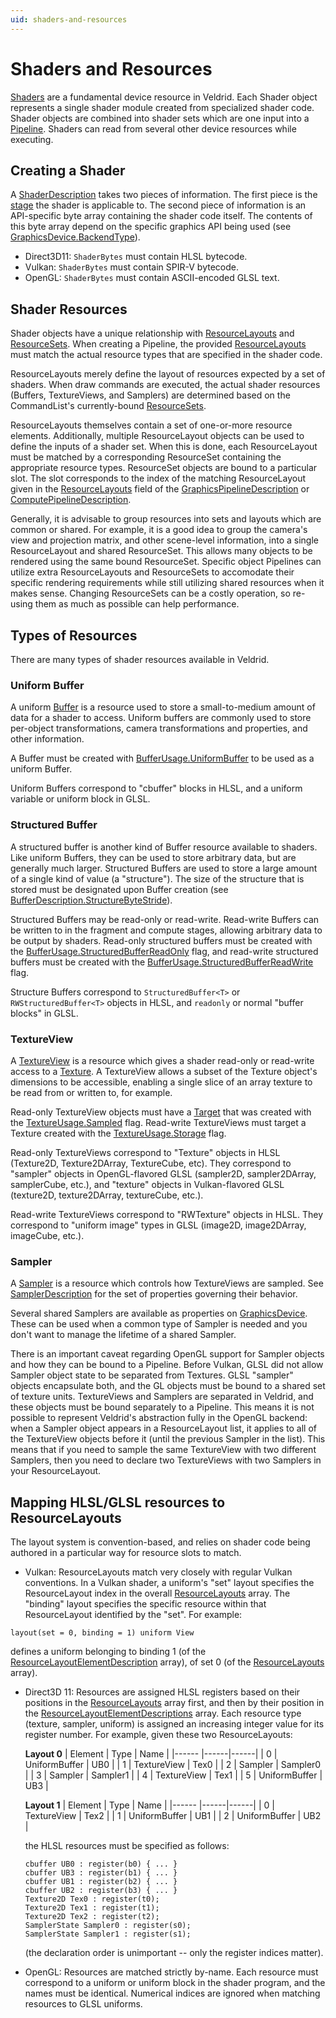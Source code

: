 ```yaml
---
uid: shaders-and-resources
---
```


# Shaders and Resources

[Shaders](xref:Veldrid.Shader) are a fundamental device resource in Veldrid. Each Shader object represents a single shader module created from specialized shader code. Shader objects are combined into shader sets which are one input into a [Pipeline](xref:Veldrid.Pipeline). Shaders can read from several other device resources while executing.

## Creating a Shader

A [ShaderDescription](xref:Veldrid.ShaderDescription) takes two pieces of information. The first piece is the [stage](xref:Veldrid.ShaderStages) the shader is applicable to. The second piece of information is an API-specific byte array containing the shader code itself. The contents of this byte array depend on the specific graphics API being used (see [GraphicsDevice.BackendType](xref:Veldrid.GraphicsDevice#Veldrid_GraphicsDevice_BackendType)).

* Direct3D11: `ShaderBytes` must contain HLSL bytecode.
* Vulkan: `ShaderBytes` must contain SPIR-V bytecode.
* OpenGL: `ShaderBytes` must contain ASCII-encoded GLSL text.

## Shader Resources

Shader objects have a unique relationship with [ResourceLayouts](xref:Veldrid.ResourceLayout) and [ResourceSets](xref:Veldrid.ResourceSet). When creating a Pipeline, the provided [ResourceLayouts](xref:Veldrid.GraphicsPipelineDescription#Veldrid_GraphicsPipelineDescription_ResourceLayouts) must match the actual resource types that are specified in the shader code.

ResourceLayouts merely define the layout of resources expected by a set of shaders. When draw commands are executed, the actual shader resources (Buffers, TextureViews, and Samplers) are determined based on the CommandList's currently-bound [ResourceSets](xref:Veldrid.ResourceSet).

ResourceLayouts themselves contain a set of one-or-more resource elements. Additionally, multiple ResourceLayout objects can be used to define the inputs of a shader set. When this is done, each ResourceLayout must be matched by a corresponding ResourceSet containing the appropriate resource types. ResourceSet objects are bound to a particular slot. The slot corresponds to the index of the matching ResourceLayout given in the [ResourceLayouts](xref:Veldrid.GraphicsPipelineDescription#Veldrid_GraphicsPipelineDescription_ResourceLayouts) field of the [GraphicsPipelineDescription](xref:Veldrid.GraphicsPipelineDescription) or [ComputePipelineDescription](xref:Veldrid.ComputePipelineDescription).

Generally, it is advisable to group resources into sets and layouts which are common or shared. For example, it is a good idea to group the camera's view and projection matrix, and other scene-level information, into a single ResourceLayout and shared ResourceSet. This allows many objects to be rendered using the same bound ResourceSet. Specific object Pipelines can utilize extra ResourceLayouts and ResourceSets to accomodate their specific rendering requirements while still utilizing shared resources when it makes sense. Changing ResourceSets can be a costly operation, so re-using them as much as possible can help performance.

## Types of Resources

There are many types of shader resources available in Veldrid.

### Uniform Buffer

A uniform [Buffer](xref:Veldrid.Buffer) is a resource used to store a small-to-medium amount of data for a shader to access. Uniform buffers are commonly used to store per-object transformations, camera transformations and properties, and other information.

A Buffer must be created with [BufferUsage.UniformBuffer](xref:Veldrid.BufferUsage) to be used as a uniform Buffer.

Uniform Buffers correspond to "cbuffer" blocks in HLSL, and a uniform variable or uniform block in GLSL.

### Structured Buffer

A structured buffer is another kind of Buffer resource available to shaders. Like uniform Buffers, they can be used to store arbitrary data, but are generally much larger. Structured Buffers are used to store a large amount of a single kind of value (a "structure"). The size of the structure that is stored must be designated upon Buffer creation (see [BufferDescription.StructureByteStride](xref:Veldrid.BufferDescription#Veldrid_BufferDescription_StructureByteStride)).

Structured Buffers may be read-only or read-write. Read-write Buffers can be written to in the fragment and compute stages, allowing arbitrary data to be output by shaders. Read-only structured buffers must be created with the [BufferUsage.StructuredBufferReadOnly](xref:Veldrid.BufferUsage) flag, and read-write structured buffers must be created with the [BufferUsage.StructuredBufferReadWrite](xref:Veldrid.BufferUsage) flag.

Structure Buffers correspond to `StructuredBuffer<T>` or `RWStructuredBuffer<T>` objects in HLSL, and `readonly` or normal "buffer blocks" in GLSL.

### TextureView

A [TextureView](xref:Veldrid.TextureView) is a resource which gives a shader read-only or read-write access to a [Texture](xref:Veldrid.Texture). A TextureView allows a subset of the Texture object's dimensions to be accessible, enabling a single slice of an array texture to be read from or written to, for example.

Read-only TextureView objects must have a [Target](xref:Veldrid.TextureViewDescription#Veldrid_TextureViewDescription_Target) that was created with the [TextureUsage.Sampled](xref:Veldrid.TextureUsage) flag. Read-write TextureViews must target a Texture created with the [TextureUsage.Storage](xref:Veldrid.TextureUsage) flag.

Read-only TextureViews correspond to "Texture" objects in HLSL (Texture2D, Texture2DArray, TextureCube, etc). They correspond to "sampler" objects in OpenGL-flavored GLSL (sampler2D, sampler2DArray, samplerCube, etc.), and "texture" objects in Vulkan-flavored GLSL (texture2D, texture2DArray, textureCube, etc.).

Read-write TextureViews correspond to "RWTexture" objects in HLSL. They correspond to "uniform image" types in GLSL (image2D, image2DArray, imageCube, etc.).

### Sampler

A [Sampler](xref:Veldrid.Sampler) is a resource which controls how TextureViews are sampled. See [SamplerDescription](xref:Veldrid.SamplerDescription) for the set of properties governing their behavior.

Several shared Samplers are available as properties on [GraphicsDevice](xref:Veldrid.GraphicsDevice). These can be used when a common type of Sampler is needed and you don't want to manage the lifetime of a shared Sampler.

There is an important caveat regarding OpenGL support for Sampler objects and how they can be bound to a Pipeline. Before Vulkan, GLSL did not allow Sampler object state to be separated from Textures. GLSL "sampler" objects encapsulate both, and the GL objects must be bound to a shared set of texture units. TextureViews and Samplers are separated in Veldrid, and these objects must be bound separately to a Pipeline. This means it is not possible to represent Veldrid's abstraction fully in the OpenGL backend: when a Sampler object appears in a ResourceLayout list, it applies to all of the TextureView objects before it (until the previous Sampler in the list). This means that if you need to sample the same TextureView with two different Samplers, then you need to declare two TextureViews with two Samplers in your ResourceLayout.

## Mapping HLSL/GLSL resources to ResourceLayouts

The layout system is convention-based, and relies on shader code being authored in a particular way for resource slots to match.

* Vulkan: ResourceLayouts match very closely with regular Vulkan conventions. In a Vulkan shader, a uniform's "set" layout specifies the ResourceLayout index in the overall [ResourceLayouts](xref:Veldrid.GraphicsPipelineDescription#Veldrid_GraphicsPipelineDescription_ResourceLayouts) array. The "binding" layout specifies the specific resource within that ResourceLayout identified by the "set". For example:
```
layout(set = 0, binding = 1) uniform View
```
defines a uniform belonging to binding 1 (of the [ResourceLayoutElementDescription](xref:Veldrid.ResourceLayoutDescription#Veldrid_ResourceLayoutDescription_Elements) array), of set 0 (of the [ResourceLayouts](xref:Veldrid.GraphicsPipelineDescription#Veldrid_GraphicsPipelineDescription_ResourceLayouts) array).

* Direct3D 11: Resources are assigned HLSL registers based on their positions in the [ResourceLayouts](xref:Veldrid.GraphicsPipelineDescription#Veldrid_GraphicsPipelineDescription_ResourceLayouts) array first, and then by their position in the [ResourceLayoutElementDescriptions](xref:Veldrid.ResourceLayoutDescription#Veldrid_ResourceLayoutDescription_Elements) array. Each resource type (texture, sampler, uniform) is assigned an increasing integer value for its register number. For example, given these two ResourceLayouts:

    **Layout 0**
    | Element | Type | Name |
    |------ |------|------|
    | 0 | UniformBuffer | UB0 |
    | 1 | TextureView | Tex0 |
    | 2 | Sampler | Sampler0 |
    | 3 | Sampler | Sampler1 |
    | 4 | TextureView | Tex1 |
    | 5 | UniformBuffer | UB3 |

    **Layout 1**
    | Element | Type | Name |
    |------ |------|------|
    | 0 | TextureView | Tex2 |
    | 1 | UniformBuffer | UB1 |
    | 2 | UniformBuffer | UB2 |

    the HLSL resources must be specified as follows:
    ```
    cbuffer UB0 : register(b0) { ... }
    cbuffer UB3 : register(b1) { ... }
    cbuffer UB1 : register(b2) { ... }
    cbuffer UB2 : register(b3) { ... }
    Texture2D Tex0 : register(t0);
    Texture2D Tex1 : register(t1);
    Texture2D Tex2 : register(t2);
    SamplerState Sampler0 : register(s0);
    SamplerState Sampler1 : register(s1);
    ```
    (the declaration order is unimportant -- only the register indices matter).

* OpenGL: Resources are matched strictly by-name. Each resource must correspond to a uniform or uniform block in the shader program, and the names must be identical. Numerical indices are ignored when matching resources to GLSL uniforms.